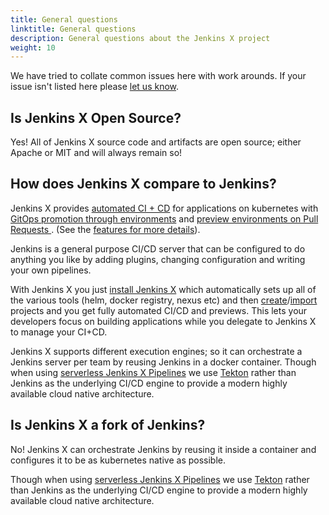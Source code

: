 ```yaml
---
title: General questions
linktitle: General questions
description: General questions about the Jenkins X project
weight: 10
---
```


We have tried to collate common issues here with work arounds. If your issue isn't listed here please [let us know](https://github.com/jenkins-x/jx/issues/new).


## Is Jenkins X Open Source?

Yes! All of Jenkins X source code and artifacts are open source; either Apache or MIT and will always remain so!

## How does Jenkins X compare to Jenkins?

Jenkins X provides [automated CI + CD](/about/concepts/features/#automated-pipelines) for applications on kubernetes with [GitOps promotion through environments](/about/concepts/features/#promotion) and [preview environments on Pull Requests
](/about/concepts/features/#preview-environments). (See the [features for more details](/about/concepts/features/)).

Jenkins is a general purpose CI/CD server that can be configured to do anything you like by adding plugins, changing configuration and writing your own pipelines.

With Jenkins X you just [install Jenkins X](/docs/getting-started/) which automatically sets up all of the various tools (helm, docker registry, nexus etc) and then [create](/docs/resources/guides/using-jx/common-tasks/create-spring/)/[import](/docs/resources/guides/using-jx/creating/import/) projects and you get fully automated CI/CD and previews. This lets your developers focus on building applications while you delegate to Jenkins X to manage your CI+CD.

Jenkins X supports different execution engines; so it can orchestrate a Jenkins server per team by reusing Jenkins in a docker container. Though when using [serverless Jenkins X Pipelines](/about/concepts/jenkins-x-pipelines/) we use [Tekton](https://tekton.dev/) rather than Jenkins as the underlying CI/CD engine to provide a modern highly available cloud native architecture.


## Is Jenkins X a fork of Jenkins?

No! Jenkins X can orchestrate Jenkins by reusing it inside a container and configures it to be as kubernetes native as possible.

Though when using [serverless Jenkins X Pipelines](/about/concepts/jenkins-x-pipelines/) we use [Tekton](https://tekton.dev/) rather than Jenkins as the underlying CI/CD engine to provide a modern highly available cloud native architecture.
